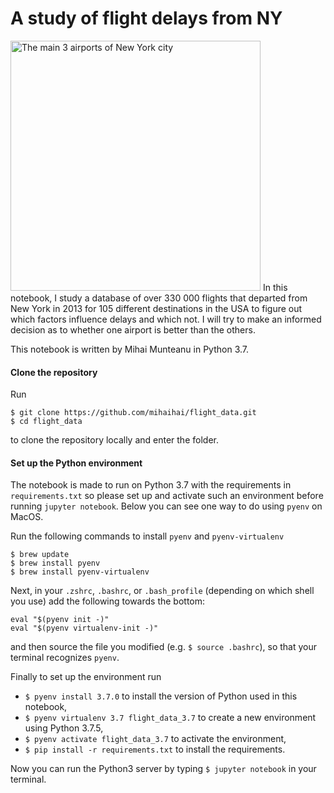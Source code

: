 # A study of flight delays from NY

<img src="http://www.airportspotting.com/wp-content/uploads/2015/05/NewYorkCityAirports.jpg" alt="The main 3 airports of New York city" width="400"/>
In this notebook, I study a database of over 330 000 flights that departed from New York in 2013 for 105 different destinations in the USA to figure out which factors influence delays and which not. I will try to make an informed decision as to whether one airport is better than the others.

This notebook is written by Mihai Munteanu in Python 3.7.

#### Clone the repository

Run 
``` 
$ git clone https://github.com/mihaihai/flight_data.git
$ cd flight_data
```
to clone the repository locally and enter the folder.

#### Set up the Python environment

The notebook is made to run on Python 3.7 with the requirements in `requirements.txt` so please set up and activate such an environment before running `jupyter notebook`. Below you can see one way to do using `pyenv` on MacOS.

Run the following commands to install `pyenv` and `pyenv-virtualenv`
```
$ brew update
$ brew install pyenv
$ brew install pyenv-virtualenv
```

Next, in your `.zshrc`, `.bashrc`, or `.bash_profile` (depending on which shell you use) add the following towards the bottom:

```
eval "$(pyenv init -)"
eval "$(pyenv virtualenv-init -)"
```

and then source the file you modified (e.g. `$ source .bashrc`), so that your terminal recognizes `pyenv`.


Finally to set up the environment run

- ```$ pyenv install 3.7.0``` to install the version of Python used in this notebook,
- ```$ pyenv virtualenv 3.7 flight_data_3.7``` to create a new environment using Python 3.7.5,
- ```$ pyenv activate flight_data_3.7``` to activate the environment,
- ```$ pip install -r requirements.txt``` to install the requirements.

Now you can run the Python3 server by typing `$ jupyter notebook` in your terminal. 


